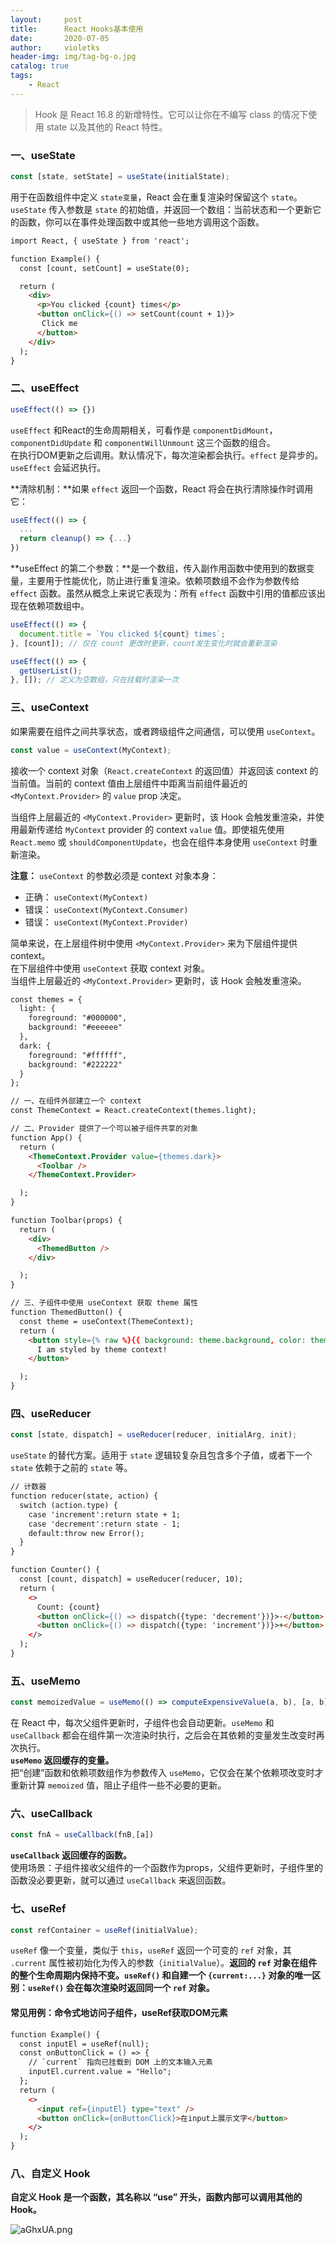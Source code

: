 ```yaml
---
layout:     post
title:      React Hooks基本使用
date:       2020-07-05
author:     violetks
header-img: img/tag-bg-o.jpg
catalog: true
tags:
    - React
---
```


> Hook 是 React 16.8 的新增特性。它可以让你在不编写 class 的情况下使用 state 以及其他的 React 特性。<br>

### 一、useState

```javascript
const [state, setState] = useState(initialState);
```

用于在函数组件中定义 `state变量`，React 会在重复渲染时保留这个 `state`。<br>
`useState` 传入参数是 `state` 的初始值，并返回一个数组：当前状态和一个更新它的函数，你可以在事件处理函数中或其他一些地方调用这个函数。<br>

```html
import React, { useState } from 'react';

function Example() {
  const [count, setCount] = useState(0);

  return (
    <div>
      <p>You clicked {count} times</p>
      <button onClick={() => setCount(count + 1)}>
       Click me
      </button>
    </div>
  );
}
```

### 二、useEffect

```javascript
useEffect(() => {})
```

`useEffect` 和React的生命周期相关，可看作是 `componentDidMount`，`componentDidUpdate` 和 `componentWillUnmount` 这三个函数的组合。<br>
在执行DOM更新之后调用。默认情况下，每次渲染都会执行。`effect` 是异步的。`useEffect` 会延迟执行。<br>

**清除机制：**如果 `effect` 返回一个函数，React 将会在执行清除操作时调用它：<br>

```javascript
useEffect(() => {
  ...
  return cleanup() => {...}
})
```

**useEffect 的第二个参数：**是一个数组，传入副作用函数中使用到的数据变量，主要用于性能优化，防止进行重复渲染。依赖项数组不会作为参数传给 `effect` 函数。虽然从概念上来说它表现为：所有 `effect` 函数中引用的值都应该出现在依赖项数组中。<br>

```javascript
useEffect(() => {
  document.title = `You clicked ${count} times`;
}, [count]); // 仅在 count 更改时更新，count发生变化时就会重新渲染

useEffect(() => {
  getUserList();
}, []); // 定义为空数组，只在挂载时渲染一次
```

### 三、useContext

如果需要在组件之间共享状态，或者跨级组件之间通信，可以使用 `useContext`。<br>

```javascript
const value = useContext(MyContext);
```

接收一个 context 对象（`React.createContext` 的返回值）并返回该 context 的当前值。当前的 context 值由上层组件中距离当前组件最近的 `<MyContext.Provider>` 的 `value` prop 决定。

当组件上层最近的 `<MyContext.Provider>` 更新时，该 Hook 会触发重渲染，并使用最新传递给 `MyContext` provider 的 context `value` 值。即使祖先使用 `React.memo` 或 `shouldComponentUpdate`，也会在组件本身使用 `useContext` 时重新渲染。

**注意：** `useContext` 的参数必须是 context 对象本身：

- 正确： `useContext(MyContext)`
- 错误： `useContext(MyContext.Consumer)`
- 错误： `useContext(MyContext.Provider)`

简单来说，在上层组件树中使用 `<MyContext.Provider>` 来为下层组件提供 context。<br>
在下层组件中使用 `useContext` 获取 context 对象。<br>
当组件上层最近的 `<MyContext.Provider>` 更新时，该 Hook 会触发重渲染。<br>

```html
const themes = {
  light: {
    foreground: "#000000",
    background: "#eeeeee"
  },
  dark: {
    foreground: "#ffffff",
    background: "#222222"
  }
};

// 一、在组件外部建立一个 context
const ThemeContext = React.createContext(themes.light);

// 二、Provider 提供了一个可以被子组件共享的对象
function App() {
  return (
    <ThemeContext.Provider value={themes.dark}>
      <Toolbar />
    </ThemeContext.Provider>

  );
}

function Toolbar(props) {
  return (
    <div>
      <ThemedButton />
    </div>

  );
}

// 三、子组件中使用 useContext 获取 theme 属性
function ThemedButton() {
  const theme = useContext(ThemeContext);
  return (
    <button style={% raw %}{{ background: theme.background, color: theme.foreground }}{% endraw %}>
      I am styled by theme context!
    </button>

  );
}
```

### 四、useReducer

```javascript
const [state, dispatch] = useReducer(reducer, initialArg, init);
```

`useState` 的替代方案。适用于 `state` 逻辑较复杂且包含多个子值，或者下一个 `state` 依赖于之前的 `state` 等。<br>

```html
// 计数器
function reducer(state, action) {
  switch (action.type) {
    case 'increment':return state + 1;
    case 'decrement':return state - 1;
    default:throw new Error();
  }
}

function Counter() {
  const [count, dispatch] = useReducer(reducer, 10);
  return (
    <>
      Count: {count}
      <button onClick={() => dispatch({type: 'decrement'})}>-</button>
      <button onClick={() => dispatch({type: 'increment'})}>+</button>
    </>
  );
}
```

### 五、useMemo

```javascript
const memoizedValue = useMemo(() => computeExpensiveValue(a, b), [a, b]);
```

在 React 中，每次父组件更新时，子组件也会自动更新。`useMemo` 和 `useCallback` 都会在组件第一次渲染时执行，之后会在其依赖的变量发生改变时再次执行。<br>
**`useMemo` 返回缓存的变量。**<br>
把“创建”函数和依赖项数组作为参数传入 `useMemo`，它仅会在某个依赖项改变时才重新计算 `memoized` 值，阻止子组件一些不必要的更新。<br>

### 六、useCallback

```javascript
const fnA = useCallback(fnB,[a])
```

**`useCallback` 返回缓存的函数。**<br>
使用场景：子组件接收父组件的一个函数作为props，父组件更新时，子组件里的函数没必要更新，就可以通过 `useCallback` 来返回函数。<br>

### 七、useRef

```javascript
const refContainer = useRef(initialValue);
```

`useRef` 像一个变量，类似于 `this`，`useRef` 返回一个可变的 `ref` 对象，其 `.current` 属性被初始化为传入的参数（`initialValue`）。**返回的 `ref` 对象在组件的整个生命周期内保持不变。`useRef()` 和自建一个 `{current:...}` 对象的唯一区别：`useRef()` 会在每次渲染时返回同一个 `ref` 对象。**<br>

#### 常见用例：命令式地访问子组件，useRef获取DOM元素

```html
function Example() {
  const inputEl = useRef(null);
  const onButtonClick = () => {
    // `current` 指向已挂载到 DOM 上的文本输入元素
    inputEl.current.value = "Hello";
  };
  return (
    <>
      <input ref={inputEl} type="text" />
      <button onClick={onButtonClick}>在input上展示文字</button>
    </>
  );
}
```

### 八、自定义 Hook

**自定义 Hook 是一个函数，其名称以 “use” 开头，函数内部可以调用其他的 Hook。**<br>

![aGhxUA.png](https://s1.ax1x.com/2020/08/01/aGhxUA.png)

